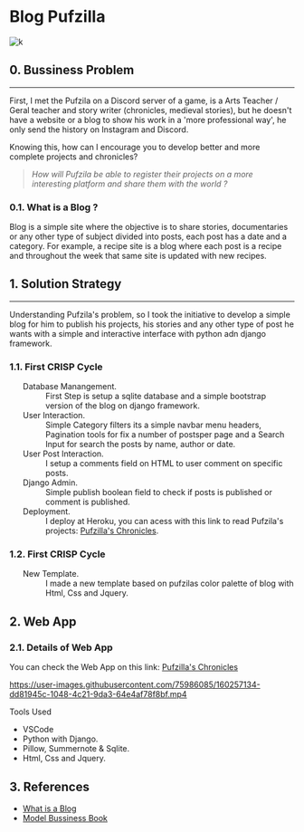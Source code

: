 # Blog Pufzilla

![k](https://user-images.githubusercontent.com/75986085/160256693-c223bc29-2f70-4d67-acab-46be07e2624e.png)

<h2>0. Bussiness Problem</h2>
<hr>
<p>First, I met the Pufzila on a Discord server of a game, is a Arts Teacher / Geral teacher and story writer (chronicles, medieval stories), but he doesn't have a website or a blog to show his work in a 'more professional way', he only send the history on Instagram and Discord.</p>
<p>Knowing this, how can I encourage you to develop better and more complete projects and chronicles?</p>

> *How will Pufzila be able to register their projects on a more interesting platform and share them with the world ?*

<h3>0.1. What is a Blog ?</h3>
<p>Blog is a simple site where the objective is to share stories, documentaries or any other type of subject divided into posts, each post has a date and a category. For example, a recipe site is a blog where each post is a recipe and throughout the week that same site is updated with new recipes.</p>

<h2>1. Solution Strategy</h2>
<hr>
<p>Understanding Pufzila's problem, so I took the initiative to develop a simple blog for him to publish his projects, his stories and any other type of post he wants with a simple and interactive interface with python adn django framework.</p>

<h3>1.1. First CRISP Cycle</h3>
<ul>
  <dl>
    <dt>Database Manangement.</dt>
      <dd>First Step is setup a sqlite database and a simple bootstrap version of the blog on django framework.</dt>
    <dt>User Interaction.</dt>
      <dd>Simple Category filters its a simple navbar menu headers, Pagination tools for fix a number of postsper page and a Search Input for search the posts by name, author or date.</dd>
    <dt>User Post Interaction.</dt>
      <dd>I setup a comments field on HTML to user comment on specific posts.</dd>
    <dt>Django Admin.</dt>
      <dd>Simple publish boolean field to check if posts is published or comment is published.</dd>
    <dt>Deployment.</dt>
      <dd>I deploy at Heroku, you can acess with this link to read Pufzila's projects: <a href='https://pufzilla-blog.onrender.com/'>Pufzilla's Chronicles</a>.</dd>
  </dl>
</ul>

<h3>1.2. First CRISP Cycle</h3>
<ul>
  <dl>
    <dt>New Template.</dt>
      <dd>I made a new template based on pufzilas color palette of blog with Html, Css and Jquery.</dt>
  </dl>
</ul>

<h2>2. Web App</h2>
<h3>2.1. Details of Web App</h3>
<p>You can check the Web App on this link: <a href='https://pufzilla-blog.onrender.com/'>Pufzilla's Chronicles</a></p>

https://user-images.githubusercontent.com/75986085/160257134-dd81945c-1048-4c21-9da3-64e4af78f8bf.mp4

<p>Tools Used</p>
<ul>
  <li>VSCode</li>
  <li>Python with Django.</li>
  <li>Pillow, Summernote & Sqlite.</li>
  <li>Html, Css and Jquery.</li>
</ul>

<h2>3. References</h2>
<ul>
  <li><a href='https://www.hostinger.com/tutorials/what-is-a-blog'>What is a Blog</a></li>
  <li><a href='https://www.strategyzer.com/books/business-model-generation'>Model Bussiness Book</a></li>
</ul>
